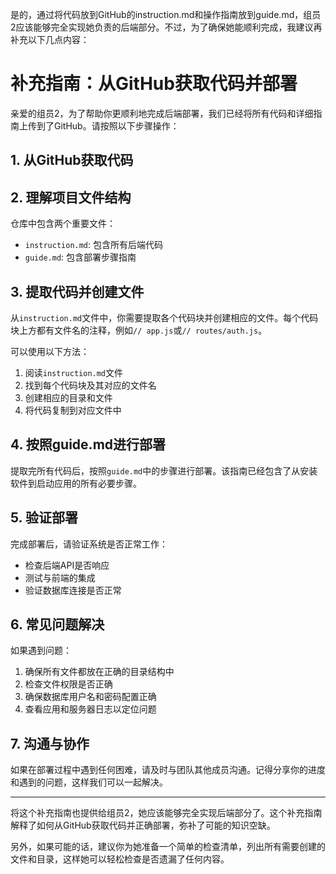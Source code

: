 是的，通过将代码放到GitHub的instruction.md和操作指南放到guide.md，组员2应该能够完全实现她负责的后端部分。不过，为了确保她能顺利完成，我建议再补充以下几点内容：

# 补充指南：从GitHub获取代码并部署

亲爱的组员2，为了帮助你更顺利地完成后端部署，我们已经将所有代码和详细指南上传到了GitHub。请按照以下步骤操作：

## 1. 从GitHub获取代码


## 2. 理解项目文件结构

仓库中包含两个重要文件：
- `instruction.md`: 包含所有后端代码
- `guide.md`: 包含部署步骤指南

## 3. 提取代码并创建文件

从`instruction.md`文件中，你需要提取各个代码块并创建相应的文件。每个代码块上方都有文件名的注释，例如`// app.js`或`// routes/auth.js`。

可以使用以下方法：
1. 阅读`instruction.md`文件
2. 找到每个代码块及其对应的文件名
3. 创建相应的目录和文件
4. 将代码复制到对应文件中

## 4. 按照guide.md进行部署

提取完所有代码后，按照`guide.md`中的步骤进行部署。该指南已经包含了从安装软件到启动应用的所有必要步骤。

## 5. 验证部署

完成部署后，请验证系统是否正常工作：
- 检查后端API是否响应
- 测试与前端的集成
- 验证数据库连接是否正常

## 6. 常见问题解决

如果遇到问题：
1. 确保所有文件都放在正确的目录结构中
2. 检查文件权限是否正确
3. 确保数据库用户名和密码配置正确
4. 查看应用和服务器日志以定位问题

## 7. 沟通与协作

如果在部署过程中遇到任何困难，请及时与团队其他成员沟通。记得分享你的进度和遇到的问题，这样我们可以一起解决。

---

将这个补充指南也提供给组员2，她应该能够完全实现后端部分了。这个补充指南解释了如何从GitHub获取代码并正确部署，弥补了可能的知识空缺。

另外，如果可能的话，建议你为她准备一个简单的检查清单，列出所有需要创建的文件和目录，这样她可以轻松检查是否遗漏了任何内容。

